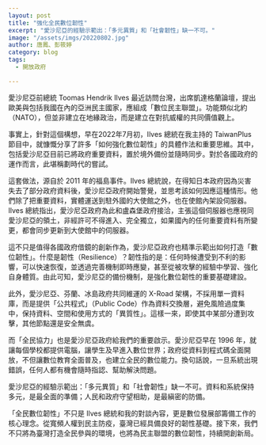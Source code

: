 ```yaml
---
layout: post
title: "強化全民數位韌性"
excerpt: "愛沙尼亞的經驗示範出：「多元異質」和「社會韌性」缺一不可。"
image: "/assets/imgs/20220802.jpg"
author: 唐鳳、彭筱婷
category: blog
tags:
  - 開放政府

---
```


愛沙尼亞前總統 Toomas Hendrik Ilves 最近訪問台灣，出席凱達格蘭論壇，提出歐美與包括我國在內的亞洲民主國家，應組成「數位民主聯盟」。功能類似北約（NATO），但並非建立在地緣政治，而是建立在對抗威權的共同價值觀上。

事實上，針對這個構想，早在2022年7月初，Ilves 總統在我主持的 TaiwanPlus 節目中，就慷慨分享了許多「如何強化數位韌性」的具體作法和重要思維。其中，包括愛沙尼亞目前已將政府重要資料，置於境外備份並隨時同步。對於各國政府的運作而言，此堪稱劃時代的嘗試。

這套做法，源自於 2011 年的福島事件。Ilves 總統說，在得知日本政府因為災害失去了部分政府資料後，愛沙尼亞政府開始警覺，並思考該如何因應這種情形。他們除了把重要資料，實體運送到駐外國的大使館之外，也在使館內架設伺服器。Ilves 總統指出，愛沙尼亞政府為此和盧森堡政府接洽，主張這個伺服器也應視同愛沙尼亞的領土，非經許可不得進入、完全獨立，如果國內的任何重要資料有所變更，都會同步更新到大使館中的伺服器。

這不只是值得各國政府借鏡的創新作為，愛沙尼亞政府也精準示範出如何打造「數位韌性」。什麼是韌性（Resilience）？韌性指的是：任何時候遭受到不利的影響，可以快速恢復，並透過完善機制即時應變，甚至從被攻擊的經驗中學習、強化自身體質。由此可知，愛沙尼亞的備份機制，是強化數位韌性的重要基礎建設。

此外，愛沙尼亞、芬蘭、冰島政府共同維運的 X-Road 架構，不採用單一資料庫，而是提供「公共程式」（Public Code）作為資料交換層，避免風險過度集中，保持資料、空間和使用方式的「異質性」。這樣一來，即使其中某部分遭到攻擊，其他節點還是安全無虞。

而「全民協力」也是愛沙尼亞政府給我們的重要啟示。愛沙尼亞早在 1996 年，就讓每個學校都提供電腦，讓學生及早進入數位世界；政府從資料到程式碼全面開放，不但讓數位教育全面普及，也建立全民的數位能力。換句話說，一旦系統出現錯誤，任何人都有機會隨時指認、幫助解決問題。

愛沙尼亞的經驗示範出：「多元異質」和「社會韌性」缺一不可。資料和系統保持多元，是最全面的準備；人民和政府守望相助，是最縝密的防備。

「全民數位韌性」不只是 Ilves 總統和我的對談內容，更是數位發展部籌備工作的核心理念。從寬頻人權到民主防疫，臺灣已經具備良好的韌性基礎。接下來，我們不只將為臺灣打造全民參與的環境，也將為民主聯盟的數位韌性，持續開創新局。
